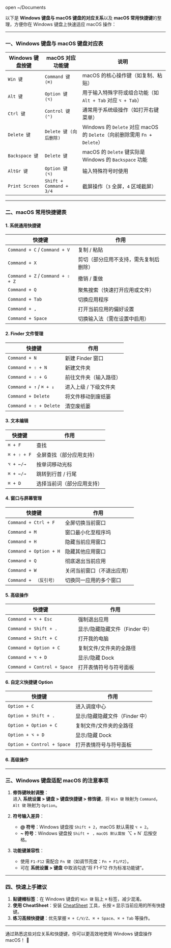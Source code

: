 open ~/Documents

以下是 **Windows 键盘与 macOS 键盘的对应关系**以及 **macOS 常用快捷键**的整理，方便你在 Windows 键盘上快速适应 macOS 操作：

---

### **一、Windows 键盘与 macOS 键盘对应表**
| **Windows 键盘按键** | **macOS 对应功能键**    | **说明**                                                     |
| -------------------- | ----------------------- | ------------------------------------------------------------ |
| `Win 键`             | `Command 键 (⌘)`        | macOS 的核心操作键（如复制、粘贴）                           |
| `Alt 键`             | `Option 键 (⌥)`         | 用于输入特殊字符或组合功能（如 `Alt + Tab` 对应 `⌥ + Tab`）  |
| `Ctrl 键`            | `Control 键 (⌃)`        | 通常用于系统级操作（如打开右键菜单）                         |
| `Delete 键`          | `Delete 键 (向后删除)`  | Windows 的 `Delete` 对应 macOS 的 `Delete`（向前删除需用 `Fn + Delete`） |
| `Backspace 键`       | `Delete 键`             | macOS 的 `Delete` 键实际是 Windows 的 `Backspace` 功能       |
| `AltGr 键`           | `Option 键 (⌥)`         | 输入特殊符号时使用                                           |
| `Print Screen`       | `Shift + Command + 3/4` | 截屏操作（`3` 全屏，`4` 区域截屏）                           |

---

### **二、macOS 常用快捷键表**
#### **1. 系统通用快捷键**
| **快捷键**                        | **作用**                               |
| --------------------------------- | -------------------------------------- |
| `Command + C` / `Command + V`     | 复制 / 粘贴                            |
| `Command + X`                     | 剪切（部分应用不支持，需先复制后删除） |
| `Command + Z` / `Command + ⇧ + Z` | 撤销 / 重做                            |
| `Command + Q`                     | 聚焦搜索（快速打开应用或文件）         |
| `Command + Tab`                   | 切换应用程序                           |
| `Command + ,`                     | 打开当前应用的偏好设置                 |
| `Command + Space`                 | 切换输入法（需在设置中启用）           |

#### **2. Finder 文件管理**
| **快捷键**              | **作用**               |
| ----------------------- | ---------------------- |
| `Command + N`           | 新建 Finder 窗口       |
| `Command + ⇧ + N`       | 新建文件夹             |
| `Command + ⇧ + G`       | 前往文件夹（输入路径） |
| `Command + ↑` / `⌘ + ↓` | 进入上级 / 下级文件夹  |
| `Command + Delete`      | 将文件移动到废纸篓     |
| `Command + ⇧ + Delete`  | 清空废纸篓             |

#### **3. 文本编辑**
| **快捷键**  | **作用**                   |
| ----------- | -------------------------- |
| `⌘ + F`     | 查找                       |
| `⌘ + ⇧ + F` | 全屏查找（部分应用支持）   |
| `⌥ + ←/→`   | 按单词移动光标             |
| `⌘ + ←/→`   | 跳转到行首 / 行尾          |
| `⌘ + D`     | 选择当前词（部分应用支持） |

#### **4. 窗口与屏幕管理**
| **快捷键**                | **作用**                   |
| ------------------------- | -------------------------- |
| `Command + Ctrl + F`      | 全屏切换当前窗口           |
| `Command + M`             | 窗口最小化至程序坞         |
| `Command + H`             | 隐藏当前应用窗口           |
| `Command + Option + H`    | 隐藏其他应用窗口           |
| `Command + Q`             | 彻底退出当前应用           |
| `Command + W`             | 关闭当前窗口（不退出应用） |
| `Command + ` `（反引号）` | 切换同一应用的多个窗口     |

#### **5. 高级操作**

| **快捷键**                  | **作用**                       |
| --------------------------- | ------------------------------ |
| `Command + ⌥ + Esc`         | 强制退出应用                   |
| `Command + Shift + .`       | 显示/隐藏隐藏文件（Finder 中） |
| `Command + Shift + C`       | 打开我的电脑                   |
| `Command + Option + C`      | 复制文件/文件夹的全路径        |
| `Command + ⌥ + D`           | 显示/隐藏 Dock                 |
| `Command + Control + Space` | 打开表情符号与符号面板         |

#### **6. 自定义快捷键 Option**

| **快捷键**                 | **作用**                       |
| -------------------------- | ------------------------------ |
| `Option + C`               | 进入调度中心                   |
| `Option + Shift + .`       | 显示/隐藏隐藏文件（Finder 中） |
| `Option + Option + C`      | 复制文件/文件夹的全路径        |
| `Option + ⌥ + D`           | 显示/隐藏 Dock                 |
| `Option + Control + Space` | 打开表情符号与符号面板         |

#### **6. 高级操作**

---

### **三、Windows 键盘适配 macOS 的注意事项**
1. **修饰键映射调整**：  
   进入 **系统设置 > 键盘 > 键盘快捷键 > 修饰键**，将 `Win 键` 映射为 `Command`，`Alt 键` 映射为 `Option`。
   
2. **符号输入差异**：
   - **@ 符号**：Windows 键盘按 `Shift + 2`，macOS 默认需按 `⌥ + 2`。
   - **~ 符号**：Windows 键盘按 `Shift + ` `，macOS 默认需按 `⌥ + N` 后按空格。

3. **功能键兼容性**：
   - 使用 `F1-F12` 需配合 `Fn 键`（如调节亮度：`Fn + F1/F2`）。
   - 可在 **系统设置 > 键盘** 中取消勾选“将 F1-F12 作为标准功能键”。

---

### **四、快速上手建议**
1. **贴键帽标签**：在 Windows 键盘的 `Win 键` 贴上 `⌘` 标签，减少混淆。
2. **使用 CheatSheet**：安装 [CheatSheet](https://www.cheatsheetapp.com/CheatSheet/) 工具，长按 `⌘` 显示当前应用的所有快捷键。
3. **练习高频快捷键**：优先掌握 `⌘ + C/V/Z`、`⌘ + Space`、`⌘ + Tab` 等操作。

---

通过熟悉这些对应关系和快捷键，你可以更高效地使用 Windows 键盘操作 macOS！ 🚀